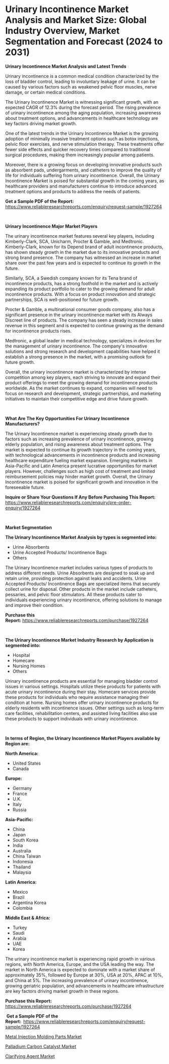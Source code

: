 <p><h1>Urinary Incontinence Market Analysis and Market Size: Global Industry Overview, Market Segmentation and Forecast (2024 to 2031)</h1></p><p><strong>Urinary Incontinence Market Analysis and Latest Trends</strong></p>
<p><p>Urinary incontinence is a common medical condition characterized by the loss of bladder control, leading to involuntary leakage of urine. It can be caused by various factors such as weakened pelvic floor muscles, nerve damage, or certain medical conditions.</p><p>The Urinary Incontinence Market is witnessing significant growth, with an expected CAGR of 12.3% during the forecast period. The rising prevalence of urinary incontinence among the aging population, increasing awareness about treatment options, and advancements in healthcare technology are key factors driving market growth.</p><p>One of the latest trends in the Urinary Incontinence Market is the growing adoption of minimally invasive treatment options such as botox injections, pelvic floor exercises, and nerve stimulation therapy. These treatments offer fewer side effects and quicker recovery times compared to traditional surgical procedures, making them increasingly popular among patients.</p><p>Moreover, there is a growing focus on developing innovative products such as absorbent pads, undergarments, and catheters to improve the quality of life for individuals suffering from urinary incontinence. Overall, the Urinary Incontinence Market is poised for substantial growth in the coming years, as healthcare providers and manufacturers continue to introduce advanced treatment options and products to address the needs of patients.</p></p>
<p><strong>Get a Sample PDF of the Report:&nbsp;</strong> <a href="https://www.reliableresearchreports.com/enquiry/request-sample/1927264">https://www.reliableresearchreports.com/enquiry/request-sample/1927264</a></p>
<p>&nbsp;</p>
<p><strong>Urinary Incontinence Major Market Players</strong></p>
<p><p>The urinary incontinence market features several key players, including Kimberly-Clark, SCA, Unicharm, Procter & Gamble, and Medtronic. Kimberly-Clark, known for its Depend brand of adult incontinence products, has shown steady growth in the market due to its innovative products and strong brand presence. The company has witnessed an increase in market share over the past few years and is expected to continue its growth in the future.</p><p>Similarly, SCA, a Swedish company known for its Tena brand of incontinence products, has a strong foothold in the market and is actively expanding its product portfolio to cater to the growing demand for adult incontinence products. With a focus on product innovation and strategic partnerships, SCA is well-positioned for future growth.</p><p>Procter & Gamble, a multinational consumer goods company, also has a significant presence in the urinary incontinence market with its Always Discreet line of products. The company has seen a steady increase in sales revenue in this segment and is expected to continue growing as the demand for incontinence products rises.</p><p>Medtronic, a global leader in medical technology, specializes in devices for the management of urinary incontinence. The company's innovative solutions and strong research and development capabilities have helped it establish a strong presence in the market, with a promising outlook for future growth.</p><p>Overall, the urinary incontinence market is characterized by intense competition among key players, each striving to innovate and expand their product offerings to meet the growing demand for incontinence products worldwide. As the market continues to expand, companies will need to focus on research and development, strategic partnerships, and marketing initiatives to maintain their competitive edge and drive future growth.</p></p>
<p>&nbsp;</p>
<p><strong>What Are The Key Opportunities For Urinary Incontinence Manufacturers?</strong></p>
<p><p>The Urinary Incontinence market is experiencing steady growth due to factors such as increasing prevalence of urinary incontinence, growing elderly population, and rising awareness about treatment options. The market is expected to continue its growth trajectory in the coming years, with technological advancements in incontinence products and increasing healthcare expenditure fueling market expansion. Emerging markets in Asia-Pacific and Latin America present lucrative opportunities for market players. However, challenges such as high cost of treatment and limited reimbursement policies may hinder market growth. Overall, the Urinary Incontinence market is poised for significant growth and innovation in the foreseeable future.</p></p>
<p><strong>Inquire or Share Your Questions If Any Before Purchasing This Report:</strong> <a href="https://www.reliableresearchreports.com/enquiry/pre-order-enquiry/1927264">https://www.reliableresearchreports.com/enquiry/pre-order-enquiry/1927264</a></p>
<p>&nbsp;</p>
<p><strong>Market Segmentation</strong></p>
<p><strong>The Urinary Incontinence Market Analysis by types is segmented into:</strong></p>
<p><ul><li>Urine Absorbents</li><li>Urine Accepted Products/ Incontinence Bags</li><li>Others</li></ul></p>
<p><p>The Urinary Incontinence market includes various types of products to address different needs. Urine Absorbents are designed to soak up and retain urine, providing protection against leaks and accidents. Urine Accepted Products/ Incontinence Bags are specialized items that securely collect urine for disposal. Other products in the market include catheters, pessaries, and pelvic floor stimulators. All these products cater to individuals experiencing urinary incontinence, offering solutions to manage and improve their condition.</p></p>
<p><strong>Purchase this Report:&nbsp;</strong><a href="https://www.reliableresearchreports.com/purchase/1927264">https://www.reliableresearchreports.com/purchase/1927264</a></p>
<p>&nbsp;</p>
<p><strong>The Urinary Incontinence Market Industry Research by Application is segmented into:</strong></p>
<p><ul><li>Hospital</li><li>Homecare</li><li>Nursing Homes</li><li>Others</li></ul></p>
<p><p>Urinary incontinence products are essential for managing bladder control issues in various settings. Hospitals utilize these products for patients with acute urinary incontinence during their stay. Homecare services provide these products for individuals who require assistance managing their condition at home. Nursing homes offer urinary incontinence products for elderly residents with incontinence issues. Other settings such as long-term care facilities, rehabilitation centers, and assisted living facilities also use these products to support individuals with urinary incontinence.</p></p>
<p>&nbsp;</p>
<p><strong>In terms of Region, the Urinary Incontinence Market Players available by Region are:</strong></p>
<p>
    <p> <strong> North America: </strong>
        <ul>
            <li>United States</li>
            <li>Canada</li>
        </ul>
        </p> 
    <p> <strong> Europe: </strong>
        <ul>
            <li>Germany</li>
            <li>France</li>
            <li>U.K.</li>
            <li>Italy</li>
            <li>Russia</li>
        </ul>
        </p> 
    <p> <strong> Asia-Pacific: </strong>
        <ul>
            <li>China</li>
            <li>Japan</li>
            <li>South Korea</li>
            <li>India</li>
            <li>Australia</li>
            <li>China Taiwan</li>
            <li>Indonesia</li>
            <li>Thailand</li>
            <li>Malaysia</li>
        </ul>
        </p> 
    <p> <strong> Latin America: </strong>
        <ul>
            <li>Mexico</li>
            <li>Brazil</li>
            <li>Argentina Korea</li>
            <li>Colombia</li>
        </ul>
        </p> 
    <p> <strong> Middle East & Africa: </strong>
        <ul>
            <li>Turkey</li>
            <li>Saudi</li>
            <li>Arabia</li>
            <li>UAE</li>
            <li>Korea</li>
        </ul>
    </p>
    </p>
<p><p>The urinary incontinence market is experiencing rapid growth in various regions, with North America, Europe, and the USA leading the way. The market in North America is expected to dominate with a market share of approximately 35%, followed by Europe at 30%, USA at 20%, APAC at 10%, and China at 5%. The increasing prevalence of urinary incontinence, growing geriatric population, and advancements in healthcare infrastructure are key factors driving market growth in these regions.</p></p>
<p><strong>Purchase this Report: </strong><a href="https://www.reliableresearchreports.com/purchase/1927264">https://www.reliableresearchreports.com/purchase/1927264</a></p>
<p>&nbsp;<strong>Get a Sample PDF of the Report:&nbsp;&nbsp;</strong><a href="https://www.reliableresearchreports.com/enquiry/request-sample/1927264">https://www.reliableresearchreports.com/enquiry/request-sample/1927264</a></p>
<p><strong></strong></p>
<p><p><a href="https://github.com/danielneavesallisons03mba/Market-Research-Report-List-1/blob/main/metal-injection-molding-parts-market.md">Metal Injection Molding Parts Market</a></p><p><a href="https://github.com/dimitrishawkinswaynenp91rgz/Market-Research-Report-List-1/blob/main/palladium-carbon-catalyst-market.md">Palladium Carbon Catalyst Market</a></p><p><a href="https://github.com/changoleonlaverguenzanoexiste/Market-Research-Report-List-2/blob/main/clarifying-agent-market.md">Clarifying Agent Market</a></p></p>